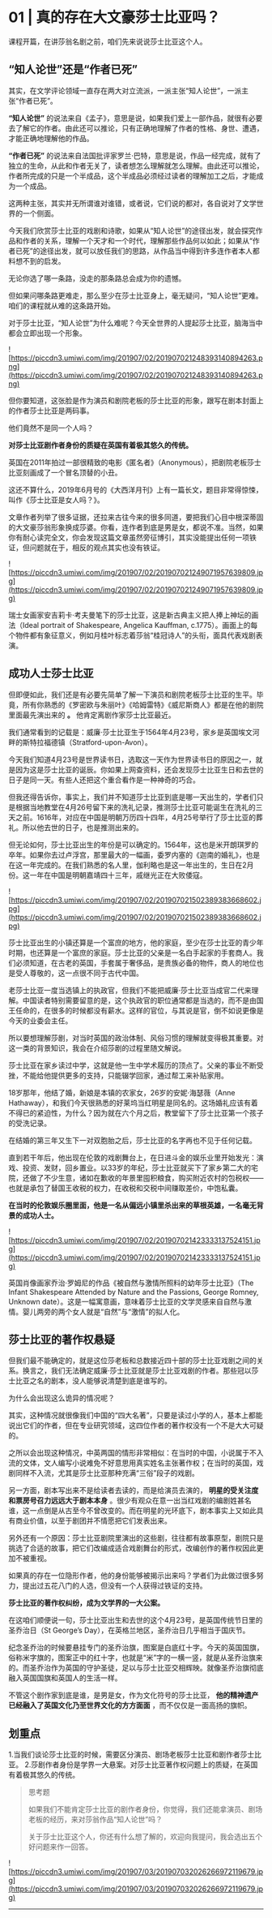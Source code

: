 # 01 | 真的存在大文豪莎士比亚吗？

课程开篇，在讲莎翁名剧之前，咱们先来说说莎士比亚这个人。

## “知人论世”还是“作者已死”

其实，在文学评论领域一直存在两大对立流派，一派主张“知人论世”，一派主张“作者已死”。

 **“知人论世”** 的说法来自《孟子》，意思是说，如果我们爱上一部作品，就很有必要去了解它的作者。由此还可以推论，只有正确地理解了作者的性格、身世、遭遇，才能正确地理解他的作品。

 **“作者已死”** 的说法来自法国批评家罗兰·巴特，意思是说，作品一经完成，就有了独立的生命，从此和作者无关了，读者想怎么理解就怎么理解。由此还可以推论，作者所完成的只是一个半成品，这个半成品必须经过读者的理解加工之后，才能成为一个成品。

这两种主张，其实并无所谓谁对谁错，或者说，它们说的都对，各自说对了文学世界的一个侧面。

今天我们欣赏莎士比亚的戏剧和诗歌，如果从“知人论世”的途径出发，就会探究作品和作者的关系，理解一个天才和一个时代，理解那些作品何以如此；如果从“作者已死”的途径出发，就可以放任我们的思路，从作品当中得到许多连作者本人都料想不到的启发。

无论你选了哪一条路，没走的那条路总会成为你的遗憾。

但如果问哪条路更难走，那么至少在莎士比亚身上，毫无疑问，“知人论世”更难。咱们的课程就从难的这条路开始。

对于莎士比亚，“知人论世”为什么难呢？今天全世界的人提起莎士比亚，脑海当中都会立即出现一个形象。

![https://piccdn3.umiwi.com/img/201907/02/201907021248393140894263.png](https://piccdn3.umiwi.com/img/201907/02/201907021248393140894263.png)

但你要知道，这张脸是作为演员和剧院老板的莎士比亚的形象，跟写在剧本封面上的作者莎士比亚是两码事。

他们竟然不是同一个人吗？

 **对莎士比亚剧作者身份的质疑在英国有着极其悠久的传统。**

英国在2011年拍过一部很精致的电影《匿名者》（Anonymous），把剧院老板莎士比亚刻画成了一个冒名顶替的小丑。

这还不算什么，2019年6月号的《大西洋月刊》上有一篇长文，题目非常得惊悚，叫作《莎士比亚是女人吗？》。

文章作者列举了很多证据，还拉来古往今来的很多同道，要把我们心目中根深蒂固的大文豪莎翁形象换成莎婆。你看，连作者到底是男是女，都说不准。当然，如果你有耐心读完全文，你会发现这篇文章虽然旁征博引，其实没能提出任何一项铁证，但问题就在于，相反的观点其实也没有铁证。

![https://piccdn3.umiwi.com/img/201907/02/201907021249071957639809.jpg](https://piccdn3.umiwi.com/img/201907/02/201907021249071957639809.jpg)

瑞士女画家安吉莉卡·考夫曼笔下的莎士比亚，这是新古典主义把人捧上神坛的画法（Ideal portrait of Shakespeare, Angelica Kauffman, c.1775）。画面上的每个物件都有象征意义，例如月桂叶标志着莎翁“桂冠诗人”的头衔，面具代表戏剧表演。

## 成功人士莎士比亚

但即便如此，我们还是有必要先简单了解一下演员和剧院老板莎士比亚的生平。毕竟，所有你熟悉的《罗密欧与朱丽叶》《哈姆雷特》《威尼斯商人》都是在他的剧院里面最先演出来的 **。** 他肯定离剧作家莎士比亚最近。

我们通常看到的记载是：威廉·莎士比亚生于1564年4月23号，家乡是英国埃文河畔的斯特拉福德镇（Stratford-upon-Avon）。

今天我们知道4月23号是世界读书日，选取这一天作为世界读书日的原因之一，就是因为这是莎士比亚的诞辰。你如果上网查资料，还会发现莎士比亚生日和去世的日子是同一天。有些人还把这个重合看作是一种神奇的巧合。

但我还得告诉你，事实上，我们并不知道莎士比亚到底是哪一天出生的，学者们只是根据当地教堂在4月26号留下来的洗礼记录，推测莎士比亚可能诞生在洗礼的三天之前。1616年，对应在中国是明朝万历四十四年，4月25号举行了莎士比亚的葬礼。所以他去世的日子，也是推测出来的。

但无论如何，莎士比亚出生的年份是可以确定的。1564年，这也是米开朗琪罗的卒年。如果你去过卢浮宫，那里最大的一幅画，委罗内塞的《迦南的婚礼》，也是在这一年完成的。在我们熟悉的名人里，伽利略也是这一年出生的，生日在2月份。这一年在中国是明朝嘉靖四十三年，戚继光正在大败倭寇。

![https://piccdn3.umiwi.com/img/201907/02/201907021502389383668602.jpg](https://piccdn3.umiwi.com/img/201907/02/201907021502389383668602.jpg)

莎士比亚出生的小镇还算是一个富庶的地方，他的家庭，至少在莎士比亚的青少年时期，也还算是一个富庶的家庭。莎士比亚的父亲是一名白手起家的手套商人。我们必须知道，在古老的英国，手套属于奢侈品，是贵族必备的物件，商人的地位也是受人尊敬的，这一点很不同于古代中国。

老莎士比亚一度当选镇上的执政官，但我们不能把威廉·莎士比亚当成官二代来理解。中国读者特别需要留意的是，这个执政官的职位通常都是当选的，而不是由国王任命的，在很多的时候都没有薪水。这样的官位，与其说是官，倒不如说更像是今天的业委会主任。

所以要想理解莎剧，对当时英国的政治体制、风俗习惯的理解就变得极其重要。对这一类的背景知识，我会在介绍莎剧的过程里随文解说。

莎士比亚在家乡读过中学，这就是他一生中学术履历的顶点了。父亲的事业不断受挫，不能给他提供更多的支持，只能辍学回家，通过帮工来补贴家用。

18岁那年，他结了婚，新娘是本镇的农家女，26岁的安妮·海瑟薇（Anne Hathaway），和我们今天很熟悉的好莱坞当红明星是同名的。这场婚礼应该有着不得已的紧迫性，为什么？因为就在六个月之后，教堂留下了莎士比亚第一个孩子的受洗记录。

在结婚的第三年又生下一对双胞胎之后，莎士比亚的名字再也不见于任何记载。

直到若干年后，他出现在伦敦的戏剧舞台上，在日进斗金的娱乐业里开始发光：演戏、投资、发财，回乡置业。以33岁的年纪，莎士比亚就买下了家乡第二大的宅院，还做了不少生意，诸如在歉收的年景里囤积粮食，购买附近农村的包税权——也就是承包了替国王收税的权力，在收税和交税中间赚取差价，中饱私囊。

 **在当时的伦敦娱乐圈里面，他是一名从偏远小镇里杀出来的草根英雄，一名毫无背景的成功人士。**

![https://piccdn3.umiwi.com/img/201907/02/201907021423333137524151.jpg](https://piccdn3.umiwi.com/img/201907/02/201907021423333137524151.jpg)

英国肖像画家乔治·罗姆尼的作品《被自然与激情所照料的幼年莎士比亚》（The Infant Shakespeare Attended by Nature and the Passions, George Romney, Unknown date）。这是一幅寓意画，意味着莎士比亚的文学灵感来自自然与激情。婴儿两旁的两个女人就是“自然”与“激情”的拟人化。

## 莎士比亚的著作权悬疑

但我们最不能确定的，就是这位莎老板和总数接近四十部的莎士比亚戏剧之间的关系。换言之，我们无法确定威廉·莎士比亚就是莎士比亚戏剧的作者。那些冠以莎士比亚之名的剧本，没人能够说清楚到底是谁写的。

为什么会出现这么诡异的情况呢？

其实，这种情况就很像我们中国的“四大名著”，只要是读过小学的人，基本上都能说出它们的作者，但在专业研究领域，这四位作者的著作权没有一个不是大大可疑的。

之所以会出现这种情况，中英两国的情形非常相似：在当时的中国，小说属于不入流的文体，文人编写小说难免不好意思用真实姓名主张著作权；在当时的英国，戏剧同样不入流，尤其是莎士比亚那种充满“三俗”段子的戏剧。

另一方面，剧本写出来不是给读者去读的，而是给演员去演的， **明星的受关注度和票房号召力远远大于剧本本身** 。很少有观众在意一出当红戏剧的编剧姓甚名谁，这一点倒是从古至今不曾改变的。而在明星的光环底下，剧本事实上又如此具有商业价值，以至于剧团并不情愿把它们发表出来。

另外还有一个原因：莎士比亚剧院里演出的这些剧，往往都有故事原型，剧院只是挑选了合适的故事，把它们改编成适合戏剧舞台的形式，改编创作的著作权因此更加不被重视。

如果真的存在一位隐形作者，他的身份能够被揭示出来吗？学者们为此做过很多努力，提出过五花八门的人选，但没有一个人获得过铁证的支持。

 **莎士比亚的著作权纠纷，成为文学界的一大公案。**

在这咱们顺便说一句，莎士比亚出生和去世的这个4月23号，是英国传统节日里的圣乔治日（St George’s Day），在英格兰地区，圣乔治日几乎相当于国庆节。

纪念圣乔治的时候要悬挂专门的圣乔治旗，图案是白底红十字。今天的英国国旗，俗称米字旗的，图案正中的红十字，也就是“米”字的一横一竖，就是从圣乔治旗来的。而圣乔治作为英国的守护圣徒，足以与莎士比亚交相辉映。就像圣乔治旗彻底融入英国国旗和英国人的生活一样。

不管这个剧作家到底是谁，是男是女，作为文化符号的莎士比亚， **他的精神遗产已经融入了英国文化乃至世界文化的方方面面** ，而不仅仅是一面高扬的旗帜。

## 划重点

1.当我们谈论莎士比亚的时候，需要区分演员、剧场老板莎士比亚和剧作者莎士比亚。
2.莎剧作者身份是学界一大悬案。对莎士比亚著作权问题上的质疑，在英国有着极其悠久的传统。

> 思考题
> 
> 如果我们不能肯定莎士比亚的剧作者身份，你觉得，我们还能拿演员、剧场老板的经历，来对莎翁作品“知人论世”吗？
> 
> 关于莎士比亚这个人，你还有什么想了解的，欢迎向我提问，我会选出五个好问题来作一回答。

![https://piccdn3.umiwi.com/img/201907/03/201907032026266972119679.jpg](https://piccdn3.umiwi.com/img/201907/03/201907032026266972119679.jpg)

---
